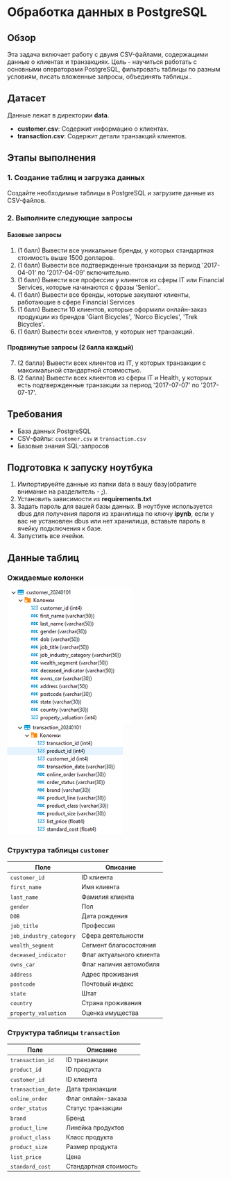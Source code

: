 # Обработка данных в PostgreSQL

## Обзор
Эта задача включает работу с двумя CSV-файлами, содержащими данные о клиентах и транзакциях. Цель - научиться работать с основными операторами PostgreSQL, фильтровать таблицы по разным условиям, писать вложенные запросы, объединять таблицы..

## Датасет
Данные лежат в директории **data**. 
- **customer.csv**: Содержит информацию о клиентах.
- **transaction.csv**: Содержит детали транзакций клиентов.

## Этапы выполнения
### 1. Создание таблиц и загрузка данных
Создайте необходимые таблицы в PostgreSQL и загрузите данные из CSV-файлов.

### 2. Выполните следующие запросы
#### Базовые запросы
1. (1 балл) Вывести все уникальные бренды, у которых стандартная стоимость выше 1500 долларов.
2. (1 балл) Вывести все подтвержденные транзакции за период '2017-04-01' по '2017-04-09' включительно.
3. (1 балл) Вывести все профессии у клиентов из сферы IT или Financial Services, которые начинаются с фразы 'Senior'..
4. (1 балл) Вывести все бренды, которые закупают клиенты, работающие в сфере Financial Services
5. (1 балл) Вывести 10 клиентов, которые оформили онлайн-заказ продукции из брендов 'Giant Bicycles', 'Norco Bicycles', 'Trek Bicycles'.
6. (1 балл) Вывести всех клиентов, у которых нет транзакций.

#### Продвинутые запросы (2 балла каждый)
7. (2 балла) Вывести всех клиентов из IT, у которых транзакции с максимальной стандартной стоимостью.
8. (2 балла) Вывести всех клиентов из сферы IT и Health, у которых есть подтвержденные транзакции за период '2017-07-07' по '2017-07-17'.

## Требования
- База данных PostgreSQL
- CSV-файлы: `customer.csv` и `transaction.csv`
- Базовые знания SQL-запросов

## Подготовка к запуску ноутбука
1. Импортируейте данные из папки data в вашу базу(обратите внимание на разделитель - **;**).
2. Установить зависимости из **requirements.txt**
3. Задать пароль для вашей базы данных. В ноутбуке используется dbus для получения пароля из хранилища по ключу **ipynb**, если у вас не установлен dbus или нет хранилища, вставьте пароль в ячейку подключения к базе. 
4. Запустить все ячейки.

## Данные таблиц

### Ожидаемые колонки
![Customer](resources/customer_columns.png) ![Transaction](resources/transaction_columns.png)

### Структура таблицы `customer`

| Поле                     | Описание                              |
|--------------------------|---------------------------------------|
| `customer_id`            | ID клиента                           |
| `first_name`             | Имя клиента                          |
| `last_name`              | Фамилия клиента                      |
| `gender`                 | Пол                                  |
| `DOB`                    | Дата рождения                        |
| `job_title`              | Профессия                            |
| `job_industry_category`  | Сфера деятельности                   |
| `wealth_segment`         | Сегмент благосостояния               |
| `deceased_indicator`     | Флаг актуального клиента             |
| `owns_car`               | Флаг наличия автомобиля              |
| `address`                | Адрес проживания                     |
| `postcode`               | Почтовый индекс                      |
| `state`                  | Штат                                 |
| `country`                | Страна проживания                    |
| `property_valuation`     | Оценка имущества                     |

### Структура таблицы `transaction`

| Поле                     | Описание                              |
|--------------------------|---------------------------------------|
| `transaction_id`         | ID транзакции                         |
| `product_id`            | ID продукта                           |
| `customer_id`           | ID клиента                            |
| `transaction_date`      | Дата транзакции                       |
| `online_order`          | Флаг онлайн-заказа                    |
| `order_status`          | Статус транзакции                     |
| `brand`                 | Бренд                                 |
| `product_line`          | Линейка продуктов                     |
| `product_class`         | Класс продукта                        |
| `product_size`          | Размер продукта                       |
| `list_price`            | Цена                                  |
| `standard_cost`         | Стандартная стоимость                 |
